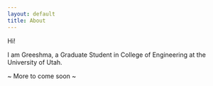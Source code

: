 ```yaml
---
layout: default
title: About
---
```


Hi!

I am Greeshma, a Graduate Student in College of Engineering at the University of Utah.

~ More to come soon ~

